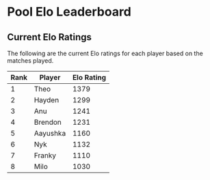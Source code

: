 # Pool Elo Leaderboard

## Current Elo Ratings

The following are the current Elo ratings for each player based on the matches played.

| Rank | Player   | Elo Rating |
|------|----------|------------|
|1|Theo|1379|
|2|Hayden|1299|
|3|Anu|1241|
|4|Brendon|1231|
|5|Aayushka|1160|
|6|Nyk|1132|
|7|Franky|1110|
|8|Milo|1030|
